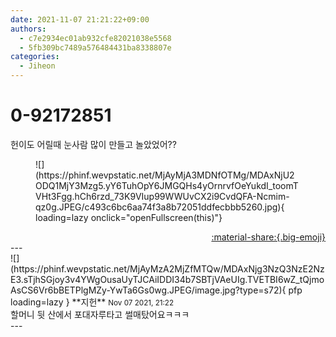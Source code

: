 ```yaml
---
date: 2021-11-07 21:21:22+09:00
authors:
  - c7e2934ec01ab932cfe82021038e5568
  - 5fb309bc7489a576484431ba8338807e
categories:
  - Jiheon
---
```


# 0-92172851

<div class="post-container" markdown="1">
<div class="content-container md-sidebar__scrollwrap" markdown="1">

헌이도 어릴때 눈사람 많이 만들고 놀았었어??
<figure markdown="1">
![](https://phinf.wevpstatic.net/MjAyMjA3MDNfOTMg/MDAxNjU2ODQ1MjY3Mzg5.yY6TuhOpY6JMGQHs4yOrnrvfOeYukdI_toomTVHt3Fgg.hCh6rzd_73K9VIup99WWUvCX2i9CvdQFA-Ncmim-qz0g.JPEG/c493c6bc6aa74f3a8b72051ddfecbbb5260.jpg){ loading=lazy onclick="openFullscreen(this)"}
</figure>


</div>
</div>

<div style="text-align: right;" markdown="1">
<a href="https://weverse.io/fromis9/fanpost/0-92172851" style="text-align: right;">:material-share:{.big-emoji}</a>
</div>
---

<div class="comments-container md-sidebar__scrollwrap" markdown="1">
<div class="comment" markdown="1">
<div class='id-container' markdown="1">
![](https://phinf.wevpstatic.net/MjAyMzA2MjZfMTQw/MDAxNjg3NzQ3NzE2NzE3.sTjhSGjoy3v4YWgOusaUyTJCAiIDDI34b7SBTjVAeUIg.TVETBI6wZ_tQjmoAsCS6Vr6bBETPlgMZy-YwTa6Gs0wg.JPEG/image.jpg?type=s72){ pfp loading=lazy }
**<span class="artist">지헌</span>** <small>Nov 07 2021, 21:22</small><br>
</div>
<div class='comment-body' markdown="1">
할머니 뒷 산에서 포대자루타고 썰매탔어요ㅋㅋㅋ
</div>
</div>
</div>
---
